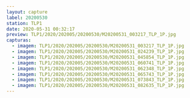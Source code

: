 ```yaml
---
layout: capture
label: 20200530
station: TLP1
date: 2020-05-31 00:32:17
preview: TLP1/2020/202005/20200530/M20200531_003217_TLP_1P.jpg
capturas:
  - imagem: TLP1/2020/202005/20200530/M20200531_003217_TLP_1P.jpg
  - imagem: TLP1/2020/202005/20200530/M20200531_024239_TLP_1P.jpg
  - imagem: TLP1/2020/202005/20200530/M20200531_045854_TLP_1P.jpg
  - imagem: TLP1/2020/202005/20200530/M20200531_060741_TLP_1P.jpg
  - imagem: TLP1/2020/202005/20200530/M20200531_062348_TLP_1P.jpg
  - imagem: TLP1/2020/202005/20200530/M20200531_065743_TLP_1P.jpg
  - imagem: TLP1/2020/202005/20200530/M20200531_073843_TLP_1P.jpg
  - imagem: TLP1/2020/202005/20200530/M20200531_082635_TLP_1P.jpg
---
```

